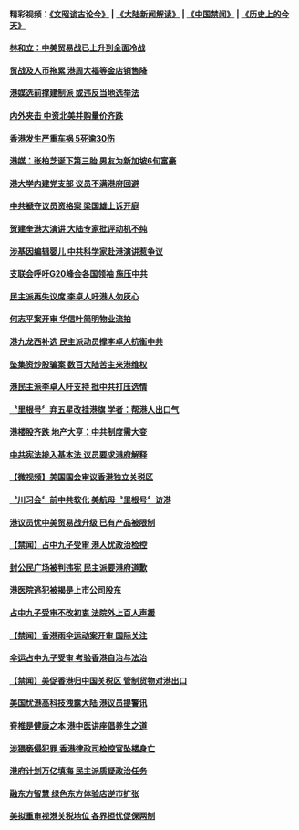 #### 精彩视频：[《文昭谈古论今》](https://github.com/gfw-breaker/wenzhao/blob/master/README.md?t=12031531) | [《大陆新闻解读》](https://github.com/gfw-breaker/ntdtv-comedy/blob/master/README.md?t=12031531) | [《中国禁闻》](https://github.com/gfw-breaker/ntdtv-news/blob/master/README.md?t=12031531) | [《历史上的今天》](https://github.com/gfw-breaker/today-in-history/blob/master/README.md?t=12031531) 

#### [林和立：中美贸易战已上升到全面冷战](../pages/news205/a1401719.md?t=12031531) 

#### [贸战及人币拖累 港周大福等金店销售降](../pages/news205/a1401700.md?t=12031531) 

#### [港媒选前撑建制派 或违反当地选举法](../pages/news205/a1401487.md?t=12031531) 

#### [内外夹击 中资北美并购量价齐跌](../pages/news205/a1401485.md?t=12031531) 

#### [香港发生严重车祸 5死逾30伤](../pages/news205/a1401449.md?t=12031531) 

#### [港媒：张柏芝诞下第三胎 男友为新加坡6旬富豪](../pages/news205/a1401426.md?t=12031531) 

#### [港大学内建党支部 议员不满港府回避](../pages/news205/a1401363.md?t=12031531) 

#### [中共褫夺议员资格案 梁国雄上诉开庭](../pages/news205/a1401319.md?t=12031531) 

#### [贺建奎港大演讲 大陆专家批评动机不纯](../pages/news205/a1401189.md?t=12031531) 

#### [涉基因编辑婴儿 中共科学家赴港演讲惹争议](../pages/news205/a1401035.md?t=12031531) 

#### [支联会呼吁G20峰会各国领袖 施压中共](../pages/news205/a1401026.md?t=12031531) 

#### [民主派再失议席 李卓人吁港人勿灰心](../pages/news205/a1400881.md?t=12031531) 

#### [何志平案开审 华信叶简明物业流拍](../pages/news205/a1400833.md?t=12031531) 

#### [港九龙西补选 民主派动员撑李卓人抗衡中共](../pages/news205/a1400746.md?t=12031531) 

#### [坠集资炒股骗案 数百大陆苦主来港维权](../pages/news205/a1400759.md?t=12031531) 

#### [港民主派李卓人吁支持 批中共打压选情](../pages/news205/a1400566.md?t=12031531) 

#### [〝里根号〞弃五星改挂港旗 学者：帮港人出口气](../pages/news205/a1400563.md?t=12031531) 

#### [港楼股齐跌 地产大亨：中共制度需大变](../pages/news205/a1400522.md?t=12031531) 

#### [中共宪法掺入基本法 议员要求港府解释](../pages/news205/a1400428.md?t=12031531) 

#### [【微视频】美国国会审议香港独立关税区](../pages/news205/a1400276.md?t=12031531) 

#### [〝川习会〞前中共软化 美航母〝里根号〞访港](../pages/news205/a1400272.md?t=12031531) 

#### [港议员忧中美贸易战升级 已有产品被限制](../pages/news205/a1400277.md?t=12031531) 

#### [【禁闻】占中九子受审 港人忧政治检控](../pages/news205/a1400130.md?t=12031531) 

#### [封公民广场被判违宪 民主派要港府道歉](../pages/news205/a1400129.md?t=12031531) 

#### [港医院逃犯被揭是上市公司股东](../pages/news205/a1400103.md?t=12031531) 

#### [占中九子受审不改初衷 法院外上百人声援](../pages/news205/a1399956.md?t=12031531) 

#### [【禁闻】香港雨伞运动案开审 国际关注](../pages/news205/a1399991.md?t=12031531) 

#### [伞运占中九子受审 考验香港自治与法治](../pages/news205/a1399973.md?t=12031531) 

#### [【禁闻】美促香港归中国关税区 管制货物对港出口](../pages/news205/a1399861.md?t=12031531) 

#### [美国忧港高科技洩露大陆 港议员提警讯](../pages/news205/a1399858.md?t=12031531) 

#### [脊椎是健康之本 港中医讲座倡养生之道](../pages/news205/a1399855.md?t=12031531) 

#### [涉猥亵侵犯罪 香港律政司检控官坠楼身亡](../pages/news205/a1399724.md?t=12031531) 

#### [港府计划万亿填海 民主派质疑政治任务](../pages/news205/a1399639.md?t=12031531) 

#### [融东方智慧 绿色东方体验店逆市扩张](../pages/news205/a1399611.md?t=12031531) 

#### [美拟重审视港关税地位 各界担忧促保两制](../pages/news205/a1399503.md?t=12031531) 

